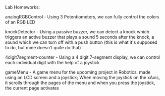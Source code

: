 Lab Homeworks: 
  
  analogRGBControl - Using 3 Potentiometers, we can fully control the colors of an RGB LED
  
  knockDetector - Using a passive buzzer, we can detect a knock which triggers an active buzzer that plays a sound 5 seconds after the knock, a sound which we can turn off with a push button (this is what it's supposed to do, but mine doesn't quite do that)
  
  4digit7segment-counter - Using a 4 digit 7-segment display, we can control each individual digit with the help of a joystick
  
  gameMenu - A game menu for the upcoming project in Robotics, made using an LCD screen and a joystick; When moving the joystick on the xAxis, it scrolls through the pages of the menu and when you press the joystick, the current page activates
